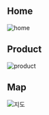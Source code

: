 ## Home
![home](https://github.com/jhtpo1230/CodingForest/assets/127816763/b4c95049-0a72-45b6-8f4f-6caab64d900a)

## Product
![product](https://github.com/jhtpo1230/CodingForest/assets/127816763/44572717-75dc-4205-86aa-56909c0c8eb8)

## Map
![지도](https://github.com/jhtpo1230/CodingForest/assets/127816763/eab411de-bc6c-43d5-803f-f3b511bd358b)
